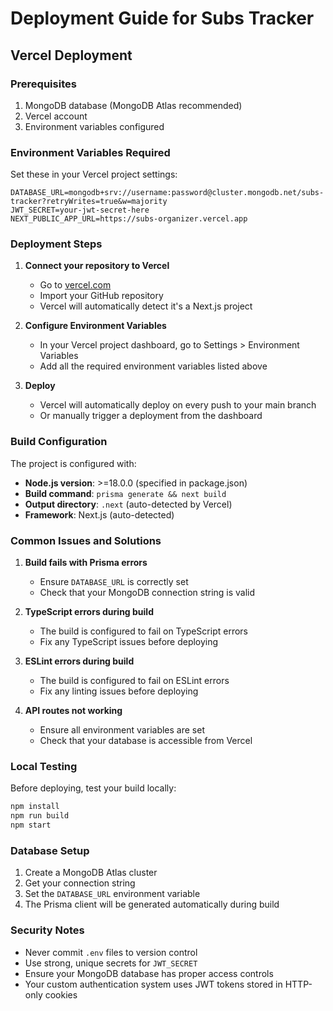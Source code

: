 # Deployment Guide for Subs Tracker

## Vercel Deployment

### Prerequisites
1. MongoDB database (MongoDB Atlas recommended)
2. Vercel account
3. Environment variables configured

### Environment Variables Required

Set these in your Vercel project settings:

```
DATABASE_URL=mongodb+srv://username:password@cluster.mongodb.net/subs-tracker?retryWrites=true&w=majority
JWT_SECRET=your-jwt-secret-here
NEXT_PUBLIC_APP_URL=https://subs-organizer.vercel.app
```

### Deployment Steps

1. **Connect your repository to Vercel**
   - Go to [vercel.com](https://vercel.com)
   - Import your GitHub repository
   - Vercel will automatically detect it's a Next.js project

2. **Configure Environment Variables**
   - In your Vercel project dashboard, go to Settings > Environment Variables
   - Add all the required environment variables listed above

3. **Deploy**
   - Vercel will automatically deploy on every push to your main branch
   - Or manually trigger a deployment from the dashboard

### Build Configuration

The project is configured with:
- **Node.js version**: >=18.0.0 (specified in package.json)
- **Build command**: `prisma generate && next build`
- **Output directory**: `.next` (auto-detected by Vercel)
- **Framework**: Next.js (auto-detected)

### Common Issues and Solutions

1. **Build fails with Prisma errors**
   - Ensure `DATABASE_URL` is correctly set
   - Check that your MongoDB connection string is valid

2. **TypeScript errors during build**
   - The build is configured to fail on TypeScript errors
   - Fix any TypeScript issues before deploying

3. **ESLint errors during build**
   - The build is configured to fail on ESLint errors
   - Fix any linting issues before deploying

4. **API routes not working**
   - Ensure all environment variables are set
   - Check that your database is accessible from Vercel

### Local Testing

Before deploying, test your build locally:

```bash
npm install
npm run build
npm start
```

### Database Setup

1. Create a MongoDB Atlas cluster
2. Get your connection string
3. Set the `DATABASE_URL` environment variable
4. The Prisma client will be generated automatically during build

### Security Notes

- Never commit `.env` files to version control
- Use strong, unique secrets for `JWT_SECRET`
- Ensure your MongoDB database has proper access controls
- Your custom authentication system uses JWT tokens stored in HTTP-only cookies
